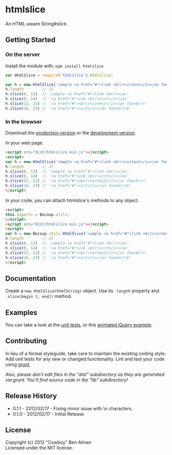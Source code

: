 # htmlslice

An HTML-aware String#slice.

## Getting Started
### On the server
Install the module with: `npm install htmlslice`

```javascript
var HtmlSlice = require('htmlslice').HtmlSlice;

var h = new HtmlSlice('sample <a href="#">link <br/><i>test</i></a> foo<br/>bar');
h.length        // 25
h.slice(0, 13)  // 'sample <a href="#">link <br/></a>'
h.slice(8, 14)  // '<a href="#">ink <br/><i>t</i></a>'
h.slice(12, 22) // '<a href="#"><br/><i>test</i></a> foo<br/>'
h.slice(16, 23) // '<a href="#"><i>t</i></a> foo<br/>b'
```

### In the browser
Download the [production version][min] or the [development version][max].

[min]: https://raw.github.com/cowboy/javascript-htmlslice/master/dist/htmlslice.min.js
[max]: https://raw.github.com/cowboy/javascript-htmlslice/master/dist/htmlslice.js

In your web page:

```html
<script src="dist/htmlslice.min.js"></script>
<script>
var h = new HtmlSlice('sample <a href="#">link <br/><i>test</i></a> foo<br/>bar');
h.length        // 25
h.slice(0, 13)  // 'sample <a href="#">link <br/></a>'
h.slice(8, 14)  // '<a href="#">ink <br/><i>t</i></a>'
h.slice(12, 22) // '<a href="#"><br/><i>test</i></a> foo<br/>'
h.slice(16, 23) // '<a href="#"><i>t</i></a> foo<br/>b'
</script>
```

In your code, you can attach htmlslice's methods to any object.

```html
<script>
this.exports = Bocoup.utils;
</script>
<script src="dist/htmlslice.min.js"></script>
<script>
var h = new Bocoup.utils.HtmlSlice('sample <a href="#">link <br/><i>test</i></a> foo<br/>bar');
h.length        // 25
h.slice(0, 13)  // 'sample <a href="#">link <br/></a>'
h.slice(8, 14)  // '<a href="#">ink <br/><i>t</i></a>'
h.slice(12, 22) // '<a href="#"><br/><i>test</i></a> foo<br/>'
h.slice(16, 23) // '<a href="#"><i>t</i></a> foo<br/>b'
</script>
```

## Documentation
Create a `new HtmlSlice(htmlString)` object. Use its `.length` property and `.slice(begin [, end])` method.

## Examples
You can take a look at the [unit tests](https://github.com/cowboy/javascript-htmlslice/blob/master/test/htmlslice_test.js), or this [animated jQuery example](http://jsfiddle.net/cowboy/2SCRK/).

## Contributing
In lieu of a formal styleguide, take care to maintain the existing coding style. Add unit tests for any new or changed functionality. Lint and test your code using [grunt](https://github.com/cowboy/grunt).

_Also, please don't edit files in the "dist" subdirectory as they are generated via grunt. You'll find source code in the "lib" subdirectory!_

## Release History

  * 0.1.1 - 2012/02/17 - Fixing minor issue with \n characters.
  * 0.1.0 - 2012/02/17 - Initial Release

## License
Copyright (c) 2012 "Cowboy" Ben Alman  
Licensed under the MIT license.
